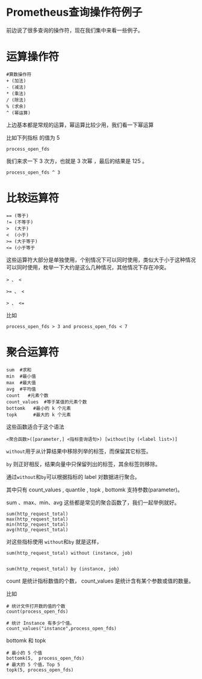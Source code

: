 # Prometheus查询操作符例子

前边说了很多查询的操作符，现在我们集中来看一些例子。
# 运算操作符


```
#算数操作符
+ (加法) 
- (减法)
* (乘法)
/ (除法)
% (求余)
^ (幂运算)
```


上边基本都是常规的运算，幂运算比较少用，我们看一下幂运算

比如下列指标 的值为 5 
```
process_open_fds

```

我们来求一下 3 次方，也就是 3 次幂 ，最后的结果是 125 。
```
process_open_fds ^ 3 
```

# 比较运算符

```
== (等于)
!= (不等于)
>  (大于)
<  (小于)
>= (大于等于)
<= (小于等于
```

这些运算符大部分是单独使用，个别情况下可以同时使用，类似大于小于这种情况可以同时使用，枚举一下大约是这么几种情况，其他情况下存在冲突。

```
> 、 <

>= 、 <

> 、 <=
```

比如 

```
process_open_fds > 3 and process_open_fds < 7
```

# 聚合运算符

```
sum  #求和
min  #最小值
max  #最大值
avg  #平均值
count   #元素个数
count_values  #等于某值的元素个数
bottomk   #最小的 k 个元素
topk      #最大的 k 个元素
```

这些函数适合于这个语法
```
<聚合函数>([parameter,] <指标查询语句>) [without|by (<label list>)]
```

`without`⽤于从计算结果中移除列举的标签，⽽保留其它标签。

`by` 则正好相反，结果向量中只保留列出的标签，其余标签则移除。

通过`without`和`by`可以根据指标的 label 对数据进⾏聚合。
 
 
其中只有 count_values , quantile , topk , bottomk ⽀持参数(parameter)。

sum 、max、min、avg 这些都是常见的聚合函数了，我们一起举例就好。

```
sum(http_request_total)
max(http_request_total)
min(http_request_total)
avg(http_request_total)
```

对这些指标使用 `without`和`by` 就是这样，

```
sum(http_request_total) without (instance, job)


sum(http_request_total) by (instance, job)
```

count 是统计指标数值的个数， count_values 是统计含有某个参数或值的数量。

比如

```
# 统计文件打开数的值的个数
count(process_open_fds)

# 统计 Instance 有多少个值。
count_values("instance",process_open_fds)
```

bottomk 和 topk

```
# 最小的 5 个值
bottomk(5,  process_open_fds)
# 最大的 5 个值，Top 5
topk(5, process_open_fds)
```